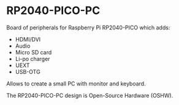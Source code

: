 # RP2040-PICO-PC
Board of peripherals for Raspberry Pi RP2040-PICO which adds:

- HDMI/DVI 
- Audio 
- Micro SD card 
- Li-po charger 
- UEXT
- USB-OTG 

Allows to create a small PC with monitor and keyboard.

The RP2040-PICO-PC design is Open-Source Hardware (OSHW).
